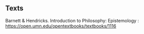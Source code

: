## Texts
Barnett & Hendricks. Introduction to Philosophy: Epistemology : https://open.umn.edu/opentextbooks/textbooks/1116
